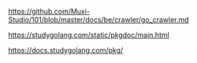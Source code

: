 https://github.com/Muxi-Studio/101/blob/master/docs/be/crawler/go_crawler.md

https://studygolang.com/static/pkgdoc/main.html

https://docs.studygolang.com/pkg/